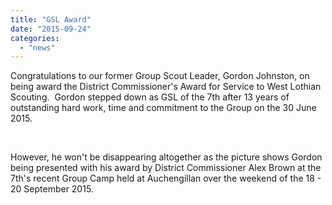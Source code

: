 ```yaml
---
title: "GSL Award"
date: "2015-09-24"
categories: 
  - "news"
---
```


Congratulations to our former Group Scout Leader, Gordon Johnston, on being award the District Commissioner's Award for Service to West Lothian Scouting.  Gordon stepped down as GSL of the 7th after 13 years of outstanding hard work, time and commitment to the Group on the 30 June 2015.

 

However, he won't be disappearing altogether as the picture shows Gordon being presented with his award by District Commissioner Alex Brown at the 7th's recent Group Camp held at Auchengillan over the weekend of the 18 - 20 September 2015.
